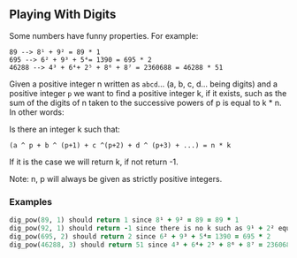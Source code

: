 ## Playing With Digits

Some numbers have funny properties. For example:

```
89 --> 8¹ + 9² = 89 * 1
695 --> 6² + 9³ + 5⁴= 1390 = 695 * 2
46288 --> 4³ + 6⁴+ 2⁵ + 8⁶ + 8⁷ = 2360688 = 46288 * 51
```

Given a positive integer n written as ```abcd```... (a, b, c, d... being digits) and a positive integer ```p``` we want to find a positive integer k, if it exists, such as the sum of the digits of n taken to the successive powers of p is equal to k * n. In other words:

Is there an integer k such that:
```
(a ^ p + b ^ (p+1) + c ^(p+2) + d ^ (p+3) + ...) = n * k
```

If it is the case we will return k, if not return -1.

Note: n, p will always be given as strictly positive integers.

### Examples

```ruby
dig_pow(89, 1) should return 1 since 8¹ + 9² = 89 = 89 * 1
dig_pow(92, 1) should return -1 since there is no k such as 9¹ + 2² equals 92 * k
dig_pow(695, 2) should return 2 since 6² + 9³ + 5⁴= 1390 = 695 * 2
dig_pow(46288, 3) should return 51 since 4³ + 6⁴+ 2⁵ + 8⁶ + 8⁷ = 2360688 = 46288 * 51
```
